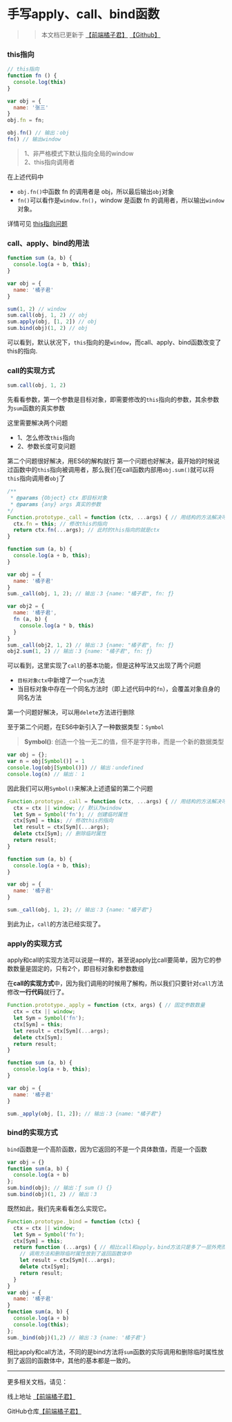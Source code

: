 # 手写apply、call、bind函数

> > 本文档已更新于 [【前端橘子君】](http://xiaoysosheng.top/#/interview/手写apply_call_bind) [【Github】](https://github.com/xiaoyaosheng-yu/library/blob/master/interview/%E6%89%8B%E5%86%99apply_call_bind.md)

### this指向
```javascript
// this指向
function fn () {
  console.log(this)
}

var obj = {
  name: '张三'
}
obj.fn = fn;

obj.fn() // 输出：obj
fn() // 输出window
```
> 1、非严格模式下默认指向全局的window<br>2、this指向调用者

在上述代码中
- `obj.fn()`中函数 fn 的调用者是 obj，所以最后输出`obj`对象
- `fn()`可以看作是`window.fn()`，window 是函数 fn 的调用者，所以输出`window`对象。

详情可见 [this指向问题](http://xiaoysosheng.top/#/interview/手写apply_call_bind)

### call、apply、bind的用法
```javascript
function sum (a, b) {
  console.log(a + b, this);
}

var obj = {
  name: '橘子君'
}

sum(1, 2) // window
sum.call(obj, 1, 2) // obj
sum.apply(obj, [1, 2]) // obj
sum.bind(obj)(1, 2) // obj
```

可以看到，默认状况下，`this`指向的是`window`，而call、apply、bind函数改变了this的指向.

### call的实现方式
```javascript
sum.call(obj, 1, 2)
```
先看看参数，第一个参数是目标对象，即需要修改的`this`指向的参数，其余参数为`sum`函数的真实参数

这里需要解决两个问题
- 1、怎么修改`this`指向
- 2、参数长度可变问题

第二个问题很好解决，用ES6的解构就行
第一个问题也好解决，最开始的时候说过函数中的`this`指向被调用者，那么我们在call函数内部用`obj.sum()`就可以将`this`指向调用者`obj`了

```javascript
/**
 * @params {Object} ctx 即目标对象
 * @params {any} args 真实的参数
*/
Function.prototype._call = function (ctx, ...args) { // 用结构的方法解决可变参数的问题
  ctx.fn = this; // 修改this的指向
  return ctx.fn(...args); // 此时的this指向的就是ctx
}

function sum (a, b) {
  console.log(a + b, this);
}

var obj = {
  name: '橘子君'
}
sum._call(obj, 1, 2); // 输出：3 {name: "橘子君", fn: ƒ}

var obj2 = {
  name: '橘子君',
  fn (a, b) {
    console.log(a * b, this)
  }
}
sum._call(obj2, 1, 2) // 输出：3 {name: "橘子君", fn: ƒ}
obj2.sum(1, 2) // 输出：3 {name: "橘子君", fn: ƒ}
```

可以看到，这里实现了`call`的基本功能，但是这种写法又出现了两个问题

- `目标对象ctx`中新增了一个`sum`方法
- 当目标对象中存在一个同名方法时（即上述代码中的`fn`），会覆盖对象自身的同名方法

第一个问题好解决，可以用`delete`方法进行删除

至于第二个问题，在ES6中新引入了一种数据类型：`Symbol`
> **Symbol()**: 创造一个独一无二的值，但不是字符串，而是一个新的数据类型

```javascript
var obj = {};
var n = obj[Symbol()] = 1
console.log(obj[Symbol()]) // 输出：undefined
console.log(n) // 输出： 1
```

因此我们可以用`Symbol()`来解决上述遗留的第二个问题

```javascript
Function.prototype._call = function (ctx, ...args) { // 用结构的方法解决可变参数的问题
  ctx = ctx || window; // 默认为window
  let Sym = Symbol('fn'); // 创建临时属性
  ctx[Sym] = this; // 修改this的指向
  let result = ctx[Sym](...args);
  delete ctx[Sym]; // 删除临时属性
  return result;
}

function sum (a, b) {
  console.log(a + b, this);
}

var obj = {
  name: '橘子君'
}

sum._call(obj, 1, 2); // 输出：3 {name: "橘子君"}
```

到此为止，`call`的方法已经实现了。

### apply的实现方式
apply和call的实现方法可以说是一样的，甚至说apply比call要简单，因为它的参数数量是固定的，只有2个，即目标对象和参数数组

在**call的实现方式**中，因为我们调用的时候用了解构，所以我们只要针对`call`方法修改**一行代码**就行了。

```javascript
Function.prototype._apply = function (ctx, args) { // 固定参数数量
  ctx = ctx || window;
  let Sym = Symbol('fn');
  ctx[Sym] = this;
  let result = ctx[Sym](...args);
  delete ctx[Sym];
  return result;
}

function sum (a, b) {
  console.log(a + b, this);
}

var obj = {
  name: '橘子君'
}

sum._apply(obj, [1, 2]); // 输出：3 {name: "橘子君"}
```

### bind的实现方式
`bind`函数是一个高阶函数，因为它返回的不是一个具体数值，而是一个函数
```javascript
var obj = {}
function sum(a, b) {
  console.log(a + b)
};
sum.bind(obj); // 输出：ƒ sum () {}
sum.bind(obj)(1, 2) // 输出：3
```
既然如此，我们先来看看怎么实现它。
```javascript
Function.prototype._bind = function (ctx) {
  ctx = ctx || window;
  let Sym = Symbol('fn');
  ctx[Sym] = this;
  return function (...args) { // 相比call和apply，bind方法只是多了一层外壳而已。
    // 调用方法和删除临时属性放到了返回函数体中
    let result = ctx[Sym](...args);
    delete ctx[Sym];
    return result;
  }
}
var obj = {
  name: '橘子君'
}
function sum(a, b) {
  console.log(a + b)
  console.log(this);
};
sum._bind(obj)(1,2) // 输出：3 {name: '橘子君'}
```

相比apply和call方法，不同的是bind方法将`sum`函数的实际调用和删除临时属性放到了返回的函数体中，其他的基本都是一致的。

-------

更多相关文档，请见：

线上地址 [【前端橘子君】](http://xiaoysosheng.top)

GitHub仓库[【前端橘子君】](https://github.com/xiaoyaosheng-yu/library)